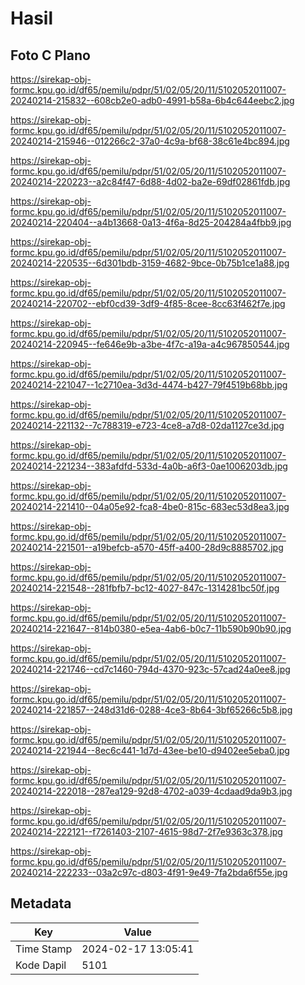 # Hasil

## Foto C Plano

https://sirekap-obj-formc.kpu.go.id/df65/pemilu/pdpr/51/02/05/20/11/5102052011007-20240214-215832--608cb2e0-adb0-4991-b58a-6b4c644eebc2.jpg

https://sirekap-obj-formc.kpu.go.id/df65/pemilu/pdpr/51/02/05/20/11/5102052011007-20240214-215946--012266c2-37a0-4c9a-bf68-38c61e4bc894.jpg

https://sirekap-obj-formc.kpu.go.id/df65/pemilu/pdpr/51/02/05/20/11/5102052011007-20240214-220223--a2c84f47-6d88-4d02-ba2e-69df02861fdb.jpg

https://sirekap-obj-formc.kpu.go.id/df65/pemilu/pdpr/51/02/05/20/11/5102052011007-20240214-220404--a4b13668-0a13-4f6a-8d25-204284a4fbb9.jpg

https://sirekap-obj-formc.kpu.go.id/df65/pemilu/pdpr/51/02/05/20/11/5102052011007-20240214-220535--6d301bdb-3159-4682-9bce-0b75b1ce1a88.jpg

https://sirekap-obj-formc.kpu.go.id/df65/pemilu/pdpr/51/02/05/20/11/5102052011007-20240214-220702--ebf0cd39-3df9-4f85-8cee-8cc63f462f7e.jpg

https://sirekap-obj-formc.kpu.go.id/df65/pemilu/pdpr/51/02/05/20/11/5102052011007-20240214-220945--fe646e9b-a3be-4f7c-a19a-a4c967850544.jpg

https://sirekap-obj-formc.kpu.go.id/df65/pemilu/pdpr/51/02/05/20/11/5102052011007-20240214-221047--1c2710ea-3d3d-4474-b427-79f4519b68bb.jpg

https://sirekap-obj-formc.kpu.go.id/df65/pemilu/pdpr/51/02/05/20/11/5102052011007-20240214-221132--7c788319-e723-4ce8-a7d8-02da1127ce3d.jpg

https://sirekap-obj-formc.kpu.go.id/df65/pemilu/pdpr/51/02/05/20/11/5102052011007-20240214-221234--383afdfd-533d-4a0b-a6f3-0ae1006203db.jpg

https://sirekap-obj-formc.kpu.go.id/df65/pemilu/pdpr/51/02/05/20/11/5102052011007-20240214-221410--04a05e92-fca8-4be0-815c-683ec53d8ea3.jpg

https://sirekap-obj-formc.kpu.go.id/df65/pemilu/pdpr/51/02/05/20/11/5102052011007-20240214-221501--a19befcb-a570-45ff-a400-28d9c8885702.jpg

https://sirekap-obj-formc.kpu.go.id/df65/pemilu/pdpr/51/02/05/20/11/5102052011007-20240214-221548--281fbfb7-bc12-4027-847c-1314281bc50f.jpg

https://sirekap-obj-formc.kpu.go.id/df65/pemilu/pdpr/51/02/05/20/11/5102052011007-20240214-221647--814b0380-e5ea-4ab6-b0c7-11b590b90b90.jpg

https://sirekap-obj-formc.kpu.go.id/df65/pemilu/pdpr/51/02/05/20/11/5102052011007-20240214-221746--cd7c1460-794d-4370-923c-57cad24a0ee8.jpg

https://sirekap-obj-formc.kpu.go.id/df65/pemilu/pdpr/51/02/05/20/11/5102052011007-20240214-221857--248d31d6-0288-4ce3-8b64-3bf65266c5b8.jpg

https://sirekap-obj-formc.kpu.go.id/df65/pemilu/pdpr/51/02/05/20/11/5102052011007-20240214-221944--8ec6c441-1d7d-43ee-be10-d9402ee5eba0.jpg

https://sirekap-obj-formc.kpu.go.id/df65/pemilu/pdpr/51/02/05/20/11/5102052011007-20240214-222018--287ea129-92d8-4702-a039-4cdaad9da9b3.jpg

https://sirekap-obj-formc.kpu.go.id/df65/pemilu/pdpr/51/02/05/20/11/5102052011007-20240214-222121--f7261403-2107-4615-98d7-2f7e9363c378.jpg

https://sirekap-obj-formc.kpu.go.id/df65/pemilu/pdpr/51/02/05/20/11/5102052011007-20240214-222233--03a2c97c-d803-4f91-9e49-7fa2bda6f55e.jpg


## Metadata

| Key        | Value               |
| ---------- | ------------------- |
| Time Stamp | 2024-02-17 13:05:41 |
| Kode Dapil | 5101                |



